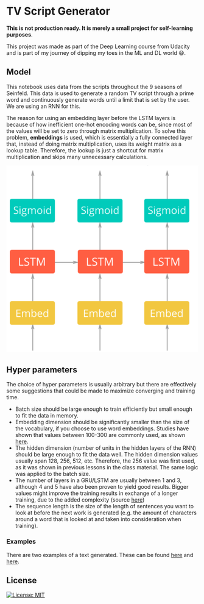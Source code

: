 [//]: # (Image References)

[model]: ./docs/model.png "RNN Model"

# TV Script Generator

**This is not production ready. It is merely a small project for self-learning purposes**.

This project was made as part of the Deep Learning course from Udacity and is part of my journey of dipping my toes in the ML and DL world :sweat_smile:.

## Model

This notebook uses data from the scripts throughout the 9 seasons of Seinfeld. This data is used to generate a random TV script through a prime word and continuously generate words until a limit that is set by the user. We are using an RNN for this.

The reason for using an embedding layer before the LSTM layers is because of how inefficient one-hot encoding words can be, since most of the values will be set to zero through matrix multiplication. To solve this problem, **embeddings** is used, which is essentially a fully connected layer that, instead of doing matrix multiplication, uses its weight matrix as a lookup table. Therefore, the lookup is just a shortcut for matrix multiplication and skips many unnecessary calculations.

![Model][model]

## Hyper parameters
The choice of hyper parameters is usually arbitrary but there are effectively some suggestions that could be made to maximize converging and training time.

- Batch size should be large enough to train efficiently but small enough to fit the data in memory.
- Embedding dimension should be significantly smaller than the size of the vocabulary, if you choose to use word embeddings. Studies have shown that values between 100-300 are commonly used, as shown [here](https://datascience.stackexchange.com/a/51549).
- The hidden dimension (number of units in the hidden layers of the RNN) should be large enough to fit the data well. The hidden dimension values usually span 128, 256, 512, etc. Therefore, the 256 value was first used, as it was shown in previous lessons in the class material. The same logic was applied to the batch size.
- The number of layers in a GRU/LSTM are usually between 1 and 3, although 4 and 5 have also been proven to yield good results. Bigger values might improve the training results in exchange of a longer training, due to the added complexity (source [here](https://towardsdatascience.com/choosing-the-right-hyperparameters-for-a-simple-lstm-using-keras-f8e9ed76f046))
- The sequence length is the size of the length of sentences you want to look at before the next work is generated (e.g. the amount of characters around a word that is looked at and taken into consideration when training).

### Examples

There are two examples of a text generated. These can be found [here](./generated_script_1.txt) and [here](./generated_script_2.txt).

## License
[![License: MIT](https://img.shields.io/badge/license-MIT-green)](http://unlicense.org/)
